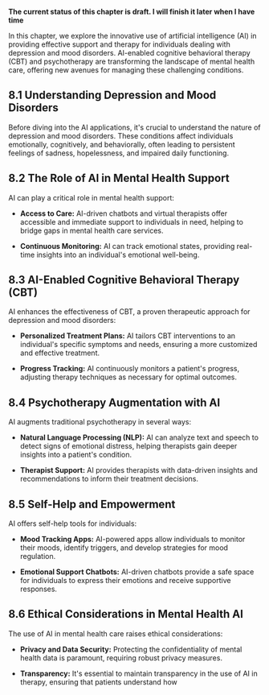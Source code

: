 **The current status of this chapter is draft. I will finish it later when I have time**

In this chapter, we explore the innovative use of artificial intelligence (AI) in providing effective support and therapy for individuals dealing with depression and mood disorders. AI-enabled cognitive behavioral therapy (CBT) and psychotherapy are transforming the landscape of mental health care, offering new avenues for managing these challenging conditions.

8.1 Understanding Depression and Mood Disorders
-----------------------------------------------

Before diving into the AI applications, it's crucial to understand the nature of depression and mood disorders. These conditions affect individuals emotionally, cognitively, and behaviorally, often leading to persistent feelings of sadness, hopelessness, and impaired daily functioning.

8.2 The Role of AI in Mental Health Support
-------------------------------------------

AI can play a critical role in mental health support:

* **Access to Care:** AI-driven chatbots and virtual therapists offer accessible and immediate support to individuals in need, helping to bridge gaps in mental health care services.

* **Continuous Monitoring:** AI can track emotional states, providing real-time insights into an individual's emotional well-being.

8.3 AI-Enabled Cognitive Behavioral Therapy (CBT)
-------------------------------------------------

AI enhances the effectiveness of CBT, a proven therapeutic approach for depression and mood disorders:

* **Personalized Treatment Plans:** AI tailors CBT interventions to an individual's specific symptoms and needs, ensuring a more customized and effective treatment.

* **Progress Tracking:** AI continuously monitors a patient's progress, adjusting therapy techniques as necessary for optimal outcomes.

8.4 Psychotherapy Augmentation with AI
--------------------------------------

AI augments traditional psychotherapy in several ways:

* **Natural Language Processing (NLP):** AI can analyze text and speech to detect signs of emotional distress, helping therapists gain deeper insights into a patient's condition.

* **Therapist Support:** AI provides therapists with data-driven insights and recommendations to inform their treatment decisions.

8.5 Self-Help and Empowerment
-----------------------------

AI offers self-help tools for individuals:

* **Mood Tracking Apps:** AI-powered apps allow individuals to monitor their moods, identify triggers, and develop strategies for mood regulation.

* **Emotional Support Chatbots:** AI-driven chatbots provide a safe space for individuals to express their emotions and receive supportive responses.

8.6 Ethical Considerations in Mental Health AI
----------------------------------------------

The use of AI in mental health care raises ethical considerations:

* **Privacy and Data Security:** Protecting the confidentiality of mental health data is paramount, requiring robust privacy measures.

* **Transparency:** It's essential to maintain transparency in the use of AI in therapy, ensuring that patients understand how

